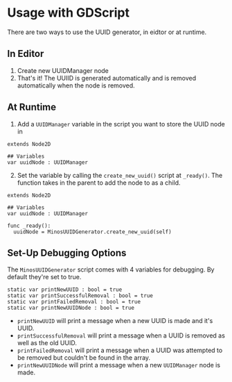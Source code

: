 # Usage with GDScript

There are two ways to use the UUID generator, in eidtor or at runtime.

## In Editor

1. Create new UUIDManager node
2. That's it! The UUIID is generated automatically and is removed automatically when the node is removed.


## At Runtime

1. Add a `UUIDManager` variable in the script you want to store the UUID node in
```gdscript
extends Node2D

## Variables
var uuidNode : UUIDManager
```

2. Set the variable by calling the `create_new_uuid()` script at `_ready()`. The function takes in the parent to add the node to as a child.
```gdscript
extends Node2D

## Variables
var uuidNode : UUIDManager

func _ready():
  uuidNode = MinosUUIDGenerator.create_new_uuid(self)
```

## Set-Up Debugging Options

The `MinosUUIDGenerator` script comes with 4 variables for debugging. By default they're set to true.

```gdscript
static var printNewUUID : bool = true
static var printSuccessfulRemoval : bool = true
static var printFailedRemoval : bool = true
static var printNewUUIDNode : bool = true
```

- `printNewUUID` will print a message when a new UUID is made and it's UUID.
- `printSuccessfulRemoval` will print a message when a UUID is removed as well as the old UUID.
- `printFailedRemoval` will print a message when a UUID was attempted to be removed but couldn't be found in the array.
- `printNewUUIDNode` will print a message when a new `UUIDManager` node is made.
